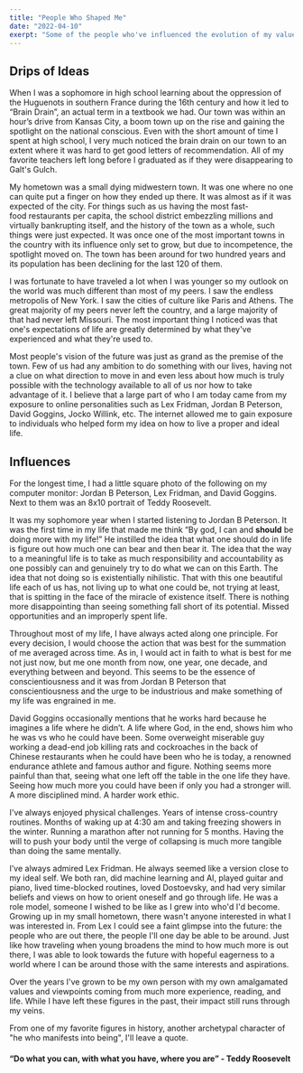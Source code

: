 ```yaml
---
title: "People Who Shaped Me"
date: "2022-04-10"
exerpt: "Some of the people who've influenced the evolution of my values and beliefs."
---
```

## Drips of Ideas

When I was a sophomore in high school learning about the oppression of the Huguenots in southern France during the 16th century and how it led to “Brain Drain”, an actual term in a textbook we had. Our town was within an hour’s drive from Kansas City, a boom town up on the rise and gaining the spotlight on the national conscious. Even with the short amount of time I spent at high school, I very much noticed the brain drain on our town to an extent where it was hard to get good letters of recommendation. All of my favorite teachers left long before I graduated as if they were disappearing to Galt's Gulch.

My hometown was a small dying midwestern town. It was one where no one can quite put a finger on how they ended up there. 
It was almost as if it was expected of the city. For things such as us having the most fast-food restaurants per capita, the school district embezzling millions and virtually bankrupting itself, and the history of the town as a whole, such things were just expected. It was once one of the most important towns in the country with its influence only set to grow, but due to incompetence, the spotlight moved on. The town has been around for two hundred years and its population has been declining for the last 120 of them.

I was fortunate to have traveled a lot when I was younger so my outlook on the world was much different than most of my peers. I saw the endless metropolis of New York. I saw the cities of culture like Paris and Athens. The great majority of my peers never left the country, and a large majority of that had never left Missouri. The most important thing I noticed was that one's expectations of life are greatly determined by what they've experienced and what they're used to.

Most people's vision of the future was just as grand as the premise of the town. Few of us had any ambition to do something with our lives, having not a clue on what direction to move in and even less about how much is truly possible with the technology available to all of us nor how to take advantage of it. I believe that a large part of who I am today came from my exposure to online personalities such as Lex Fridman, Jordan B Peterson, David Goggins, Jocko Willink, etc. The internet allowed me to gain exposure to individuals who helped form my idea on how to live a proper and ideal life.

## Influences

For the longest time, I had a little square photo of the following on my computer monitor: Jordan B Peterson, Lex Fridman, and David Goggins. Next to them was an 8x10 portrait of Teddy Roosevelt.

It was my sophomore year when I started listening to Jordan B Peterson. It was the first time in my life that made me think “By god, I can and **should** be doing more with my life!” He instilled the idea that what one should do in life is figure out how much one can bear and then bear it. The idea that the way to a meaningful life is to take as much responsibility and accountability as one possibly can and genuinely try to do what we can on this Earth. The idea that not doing so is existentially nihilistic. That with this one beautiful life each of us has, not living up to what one could be, not trying at least, that is spitting in the face of the miracle of existence itself. There is nothing more disappointing than seeing something fall short of its potential. Missed opportunities and an improperly spent life.

Throughout most of my life, I have always acted along one principle. For every decision, I would choose the action that was best for the summation of me averaged across time. As in, I would act in faith to what is best for me not just now, but me one month from now, one year, one decade, and everything between and beyond. This seems to be the essence of conscientiousness and it was from Jordan B Peterson that conscientiousness and the urge to be industrious and make something of my life was engrained in me.

David Goggins occasionally mentions that he works hard because he imagines a life where he didn’t. A life where God, in the end, shows him who he was vs who he could have been. Some overweight miserable guy working a dead-end job killing rats and cockroaches in the back of Chinese restaurants when he could have been who he is today, a renowned endurance athlete and famous author and figure. Nothing seems more painful than that, seeing what one left off the table in the one life they have. Seeing how much more you could have been if only you had a stronger will. A more disciplined mind. A harder work ethic.

I've always enjoyed physical challenges. Years of intense cross-country routines. Months of waking up at 4:30 am and taking freezing showers in the winter. Running a marathon after not running for 5 months. Having the will to push your body until the verge of collapsing is much more tangible than doing the same mentally.

I’ve always admired Lex Fridman. He always seemed like a version close to my ideal self. We both ran, did machine learning and AI, played guitar and piano, lived time-blocked routines, loved Dostoevsky, and had very similar beliefs and views on how to orient oneself and go through life. He was a role model, someone I wished to be like as I grew into who'd I'd become. Growing up in my small hometown, there wasn't anyone interested in what I was interested in. From Lex I could see a faint glimpse into the future: the people who are out there, the people I'll one day be able to be around. Just like how traveling when young broadens the mind to how much more is out there, I was able to look towards the future with hopeful eagerness to a world where I can be around those with the same interests and aspirations. 

Over the years I've grown to be my own person with my own amalgamated values and viewpoints coming from much more experience, reading, and life. While I have left these figures in the past, their impact still runs through my veins.

From one of my favorite figures in history, another archetypal character of "he who manifests into being", I'll leave a quote.

#### “Do what you can, with what you have, where you are” - Teddy Roosevelt
